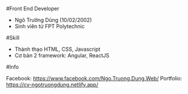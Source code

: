 #Front End Developer 

- Ngô Trường Dũng (10/02/2002)
- Sinh viên từ FPT Polytechnic

#Skill

- Thành thạo HTML, CSS, Javascript
- Cơ bản 2 framework: Angular, ReactJS

#Info

Facebook: https://www.facebook.com/Ngo.Truong.Dung.Web/
Portfolio: https://cv-ngotruongdung.netlify.app/
